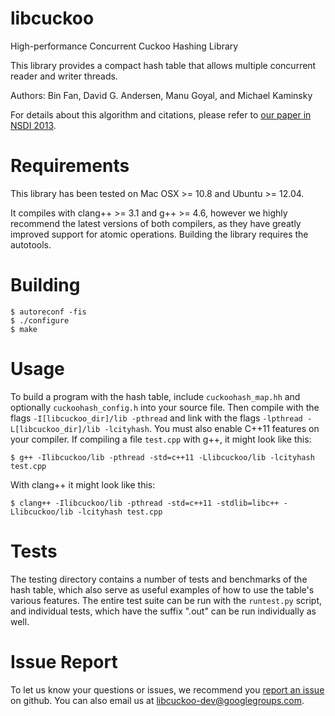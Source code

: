 libcuckoo
=========

High-performance Concurrent Cuckoo Hashing Library

This library provides a compact hash table that allows multiple
concurrent reader and writer threads.

Authors: Bin Fan, David G. Andersen, Manu Goyal, and Michael Kaminsky

For details about this algorithm and citations, please refer to [our paper in NSDI 2013][1].

   [1]: http://www.cs.cmu.edu/~dga/papers/memc3-nsdi20013.pdf "MemC3: Compact and Concurrent Memcache with Dumber Caching and Smarter Hashing"

Requirements
================

This library has been tested on Mac OSX >= 10.8 and Ubuntu >= 12.04.

It compiles with clang++ >= 3.1 and g++ >= 4.6, however we highly
recommend the latest versions of both compilers, as they have greatly
improved support for atomic operations. Building the library requires
the autotools.

Building
==========

    $ autoreconf -fis
    $ ./configure
    $ make

Usage
==========

To build a program with the hash table, include ``cuckoohash_map.hh``
and optionally ``cuckoohash_config.h`` into your source file. Then
compile with the flags ``-I[libcuckoo_dir]/lib -pthread`` and link
with the flags ``-lpthread -L[libcuckoo_dir]/lib -lcityhash``. You
must also enable C++11 features on your compiler. If compiling a file
``test.cpp`` with g++, it might look like this:

    $ g++ -Ilibcuckoo/lib -pthread -std=c++11 -Llibcuckoo/lib -lcityhash test.cpp

With clang++ it might look like this:

    $ clang++ -Ilibcuckoo/lib -pthread -std=c++11 -stdlib=libc++ -Llibcuckoo/lib -lcityhash test.cpp

Tests
==========

The testing directory contains a number of tests and benchmarks of the
hash table, which also serve as useful examples of how to use the
table's various features. The entire test suite can be run with the
``runtest.py`` script, and individual tests, which have the suffix
".out" can be run individually as well.

Issue Report
============

To let us know your questions or issues, we recommend you
[report an issue](https://github.com/manugoyal/libcuckoo/issues) on
github. You can also email us at
[libcuckoo-dev@googlegroups.com](mailto:libcuckoo-dev@googlegroups.com).
